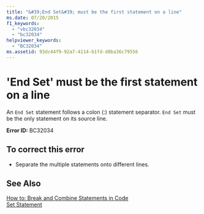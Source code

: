```yaml
---
title: "&#39;End Set&#39; must be the first statement on a line"
ms.date: 07/20/2015
f1_keywords: 
  - "vbc32034"
  - "bc32034"
helpviewer_keywords: 
  - "BC32034"
ms.assetid: 93dc44f9-92a7-4114-b1fd-d0ba36c79556
---
```

# &#39;End Set&#39; must be the first statement on a line
An `End Set` statement follows a colon (:) statement separator. `End Set` must be the only statement on its source line.  
  
 **Error ID:** BC32034  
  
## To correct this error  
  
-   Separate the multiple statements onto different lines.  
  
## See Also  
 [How to: Break and Combine Statements in Code](../../visual-basic/programming-guide/program-structure/how-to-break-and-combine-statements-in-code.md)  
 [Set Statement](../../visual-basic/language-reference/statements/set-statement.md)
